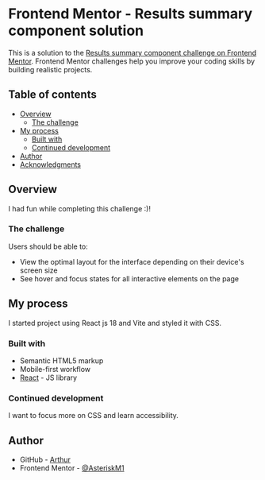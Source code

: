 # Frontend Mentor - Results summary component solution

This is a solution to the [Results summary component challenge on Frontend Mentor](https://www.frontendmentor.io/challenges/results-summary-component-CE_K6s0maV). Frontend Mentor challenges help you improve your coding skills by building realistic projects. 

## Table of contents

- [Overview](#overview)
  - [The challenge](#the-challenge)
- [My process](#my-process)
  - [Built with](#built-with)
  - [Continued development](#continued-development)
- [Author](#author)
- [Acknowledgments](#acknowledgments)


## Overview

 I had fun while completing this challenge :)!

### The challenge

Users should be able to:

- View the optimal layout for the interface depending on their device's screen size
- See hover and focus states for all interactive elements on the page

## My process

I started project using React js 18 and Vite and styled it with CSS. 

### Built with

- Semantic HTML5 markup
- Mobile-first workflow
- [React](https://reactjs.org/) - JS library



### Continued development

I want to focus more on CSS and learn accessibility.


## Author

- GitHub - [Arthur](https://github.com/Alexandra2888)
- Frontend Mentor - [@AsteriskM1](https://www.frontendmentor.io/profile/Alexandra2888)


